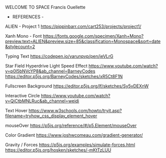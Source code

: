 WELCOME TO SPACE
Francis Ouellette

- REFERENCES -

ALIEN - Project 1
https://pippinbarr.com/cart253/projects/project1/

Xanh Mono - Font
https://fonts.google.com/specimen/Xanh+Mono?preview.text=ALIEN&preview.size=85&classification=Monospace&sort=date&stylecount=2

Typing Text
https://codepen.io/varunpvp/pen/jeVLrG

Star Field Hyperdrive Light Speed Effect
https://www.youtube.com/watch?v=p0I5bNVcYP8&ab_channel=BarneyCodes
https://editor.p5js.org/BarneyCodes/sketches/xR5Ct8F1N

Fullscreen Background
https://editor.p5js.org/lf/sketches/Sy5vDEXnW

Interactive Circle
https://www.youtube.com/watch?v=QjCtbMNLRuc&ab_channel=weidi

Text Hover
https://www.w3schools.com/howto/tryit.asp?filename=tryhow_css_display_element_hover

mouseOver
https://p5js.org/reference/#/p5.Element/mouseOver

Color Gradient
https://www.joshwcomeau.com/gradient-generator/

Gravity / Forces
https://p5js.org/examples/simulate-forces.html
https://editor.p5js.org/hosken/sketches/-mKtTzLUU